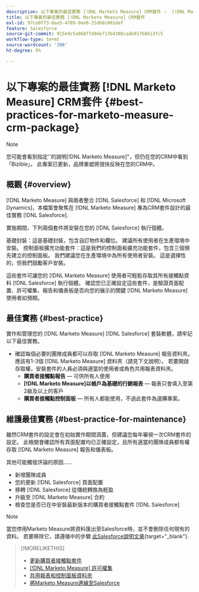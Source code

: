 ```yaml
---
description: 以下專案的最佳實務 [!DNL Marketo Measure] CRM套件 —  [!DNL Marketo Measure]
title: 以下專案的最佳實務 [!DNL Marketo Measure] CRM套件
exl-id: 97ce0ff3-8aa5-4789-9ee0-25d68c001def
feature: Salesforce
source-git-commit: 915e9c5a968ffd9de713b4308cadb91768613fc5
workflow-type: tm+mt
source-wordcount: '398'
ht-degree: 0%

---
```


# 以下專案的最佳實務 [!DNL Marketo Measure] CRM套件 {#best-practices-for-marketo-measure-crm-package}

>[!NOTE]
>
>您可能會看到指定&#39;&#39;的說明[!DNL Marketo Measure]&quot;，但仍在您的CRM中看到「Bizible」。 此專案已更新，品牌重塑將很快反映在您的CRM中。

## 概觀 {#overview}

[!DNL Marketo Measure] 與兩者整合 [!DNL Salesforce] 和 [!DNL Microsoft Dynamics]，本檔案會聚焦在 [!DNL Marketo Measure] 專為CRM套件設計的最佳實務 [!DNL Salesforce].

實施期間，下列兩個套件將安裝在您的 [!DNL Salesforce] 執行個體。

基礎封裝：這是基礎封裝，包含自訂物件和欄位。 建議所有使用者在生產環境中安裝。
控制面板擴充功能套件：這是我們的控制面板擴充功能套件，包含三個預先建立的控制面板。 我們建議您在生產環境中為所有使用者安裝。 這是選擇性的，但我們鼓勵客戶安裝。

這些套件可讓您的 [!DNL Marketo Measure] 使用者可輕鬆存取其所有接觸點資料 [!DNL Salesforce] 執行個體。 確認您已正確設定這些套件，是驗證頁面配置、許可權集、報告和儀表板是否向您的展示的關鍵 [!DNL Marketo Measure] 使用者如預期。

## 最佳實務 {#best-practice}

實作和管理您的 [!DNL Marketo Measure] [!DNL Salesforce] 套裝軟體，請牢記以下最佳實務。

* 確認每個必要的團隊成員都可以存取 [!DNL Marketo Measure] 報告資料夾。 應該有1-3個 [!DNL Marketo Measure] 資料夾（請見下文說明）。 若要開啟存取權，安裝套件的人員必須與適當的使用者或角色共用報表資料夾。
   * **購買者接觸點報告**  — 可供所有人使用
   * **[!DNL Marketo Measure]以帳戶為基礎的行銷報表**  — 報表只會填入至第2級及以上的客戶
   * **購買者接觸點控制面板**  — 所有人都能使用，不過此套件為選購專案。

## 維護最佳實務 {#best-practice-for-maintenance}

雖然CRM套件的設定會在初始實作期間涵蓋，但建議您每年審視一次CRM套件的設定。 此檢閱會確認所有頁面配置均已正確設定，且所有適當的團隊成員都有權存取 [!DNL Marketo Measure] 報告和儀表板。

其他可能觸發評論的原因……

* 新增團隊成員
* 您的更新 [!DNL Salesforce] 頁面配置
* 移轉 [!DNL Salesforce] 從傳統轉換為輕盈
* 升級至 [!DNL Marketo Measure] 合約
* 檢查您是否已在中安裝最新版本的購買者接觸點套件 [!DNL Salesforce]

>[!NOTE]
>
>當您停用Marketo Measure將資料匯出至Salesforce時，並不會刪除任何現有的資料。 若要移除它，請遵循中的步驟 [此Salesforce說明文章](https://help.salesforce.com/s/articleView?language=en_US&amp;id=sf.c360_a_delete_data_stream_records.htm&amp;type=5){target="_blank"}.

>[!MORELIKETHIS]
>
>* [更新購買者接觸點套件](/help/configuration-and-setup/marketo-measure-and-salesforce/marketo-measure-salesforce-package-installation-and-set-up.md)
>* [[!DNL Marketo Measure] 許可權集](/help/configuration-and-setup/marketo-measure-and-salesforce/marketo-measure-permission-sets.md)
>* [共用報表和控制面板資料夾](https://help.salesforce.com/s/articleView?language=en_US&amp;id=analytics_share_folder.htm&amp;type=0)
>* [將Marketo Measure連線至Salesforce](/help/configuration-and-setup/marketo-measure-and-salesforce/connect-marketo-measure-to-salesforce.md)
